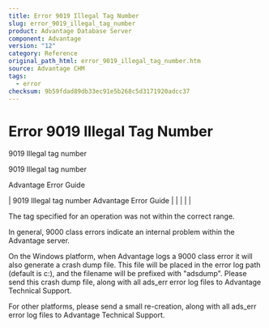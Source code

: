 ```yaml
---
title: Error 9019 Illegal Tag Number
slug: error_9019_illegal_tag_number
product: Advantage Database Server
component: Advantage
version: "12"
category: Reference
original_path_html: error_9019_illegal_tag_number.htm
source: Advantage CHM
tags:
  - error
checksum: 9b59fdad89db33ec91e5b268c5d3171920adcc37
---
```


# Error 9019 Illegal Tag Number

9019 Illegal tag number

9019 Illegal tag number

Advantage Error Guide

| 9019 Illegal tag number  Advantage Error Guide |  |  |  |  |

The tag specified for an operation was not within the correct range.

In general, 9000 class errors indicate an internal problem within the Advantage server.

On the Windows platform, when Advantage logs a 9000 class error it will also generate a crash dump file. This file will be placed in the error log path (default is c:\), and the filename will be prefixed with "adsdump". Please send this crash dump file, along with all ads\_err error log files to Advantage Technical Support.

For other platforms, please send a small re-creation, along with all ads\_err error log files to Advantage Technical Support.
